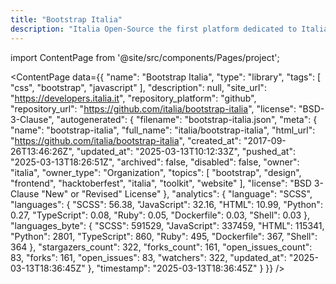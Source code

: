 ```yaml
---
title: "Bootstrap Italia"
description: "Italia Open-Source the first platform dedicated to Italian open-source world."
---
```

import ContentPage from '@site/src/components/Pages/project';

<ContentPage
    data={{
  "name": "Bootstrap Italia",
  "type": "library",
  "tags": [
    "css",
    "bootstrap",
    "javascript"
  ],
  "description": null,
  "site_url": "https://developers.italia.it",
  "repository_platform": "github",
  "repository_url": "https://github.com/italia/bootstrap-italia",
  "license": "BSD-3-Clause",
  "autogenerated": {
    "filename": "bootstrap-italia.json",
    "meta": {
      "name": "bootstrap-italia",
      "full_name": "italia/bootstrap-italia",
      "html_url": "https://github.com/italia/bootstrap-italia",
      "created_at": "2017-09-26T13:46:26Z",
      "updated_at": "2025-03-13T10:12:33Z",
      "pushed_at": "2025-03-13T18:26:51Z",
      "archived": false,
      "disabled": false,
      "owner": "italia",
      "owner_type": "Organization",
      "topics": [
        "bootstrap",
        "design",
        "frontend",
        "hacktoberfest",
        "italia",
        "toolkit",
        "website"
      ],
      "license": "BSD 3-Clause \"New\" or \"Revised\" License"
    },
    "analytics": {
      "language": "SCSS",
      "languages": {
        "SCSS": 56.38,
        "JavaScript": 32.16,
        "HTML": 10.99,
        "Python": 0.27,
        "TypeScript": 0.08,
        "Ruby": 0.05,
        "Dockerfile": 0.03,
        "Shell": 0.03
      },
      "languages_byte": {
        "SCSS": 591529,
        "JavaScript": 337459,
        "HTML": 115341,
        "Python": 2801,
        "TypeScript": 860,
        "Ruby": 495,
        "Dockerfile": 367,
        "Shell": 364
      },
      "stargazers_count": 322,
      "forks_count": 161,
      "open_issues_count": 83,
      "forks": 161,
      "open_issues": 83,
      "watchers": 322,
      "updated_at": "2025-03-13T18:36:45Z"
    },
    "timestamp": "2025-03-13T18:36:45Z"
  }
}}
/>
